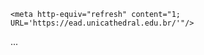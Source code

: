 <!DOCTYPE html>
<html>
<head>
    <meta charset="utf-8"/>
    <title>Meu Redirect</title>

    <meta http-equiv="refresh" content="1; URL='https://ead.unicathedral.edu.br/'"/>
</head>
<body>
...
</body>
</html>
